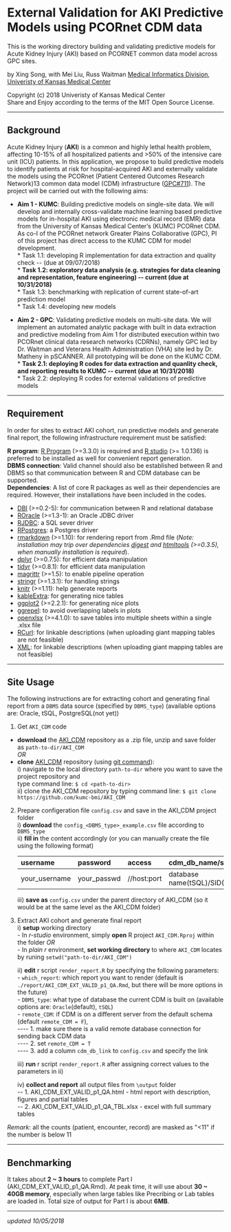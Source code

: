 External Validation for AKI Predictive Models using PCORnet CDM data
=====================================================================

This is the working directory building and validating predictive models for Acute Kidney Injury (AKI) based on PCORNET common data model across GPC sites.

by Xing Song, with Mei Liu, Russ Waitman
[Medical Informatics Division, Univeristy of Kansas Medical Center][MI]

[MI]: http://informatics.kumc.edu/

Copyright (c) 2018 Univeristy of Kansas Medical Center  
Share and Enjoy according to the terms of the MIT Open Source License.

***

## Background

Acute Kidney Injury (**AKI**) is a common and highly lethal health problem, affecting 10-15% of all hospitalized patients and >50% of the intensive care unit (ICU) patients. In this application, we propose to build predictive models to identify patients at risk for hospital-acquired AKI and externally validate the models using the PCORnet (Patient Centered Outcomes Research Network)13 common data model (CDM) infrastructure ([GPC#711]). The project will be carried out with the following aims:

* **Aim 1 - KUMC**: Building predictive models on single-site data. We will develop and internally cross-validate machine learning based predictive models for in-hospital AKI using electronic medical record (EMR) data from the University of Kansas Medical Center’s (KUMC) PCORnet CDM. As co-I of the PCORnet network Greater Plains Collaborative (GPC), PI of this project has direct access to the KUMC CDM for model development.    
      * Task 1.1: developing R implementation for data extraction and quality check  -- (due at 09/07/2018)   
      * **Task 1.2: exploratory data analysis (e.g. strategies for data cleaning and representation, feature engineering) -- current (due at 10/31/2018)**    
      * Task 1.3: benchmarking with replication of current state-of-art prediction model    
      * Task 1.4: developing new models   
 
* **Aim 2 -  GPC**: Validating predictive models on multi-site data. We will implement an automated analytic package with built in data extraction and predictive modeling from Aim 1 for distributed execution within two PCORnet clinical data research networks (CDRNs), namely GPC led by Dr. Waitman and Veterans Health Administration (VHA) site led by Dr. Matheny in pSCANNER. All prototyping will be done on the KUMC CDM.    
      * **Task 2.1: deploying R codes for data extraction and quanlity check, and reporting results to KUMC -- current (due at 10/31/2018)**        
      * Task 2.2: deploying R codes for external validations of predictive models      
      
[GPC#711]: https://informatics.gpcnetwork.org/trac/Project/ticket/711

***

## Requirement
In order for sites to extract AKI cohort, run predictive models and generate final report, the following infrastructure requirement must be satisfied:

**R program**: [R Program] (>=3.3.0) is required and [R studio] (>= 1.0.136) is preferred to be installed as well for convenient report generation.    
**DBMS connection**: Valid channel should also be established between R and DBMS so that communication between R and CDM database can be supported.    
**Dependencies**: A list of core R packages as well as their dependencies are required. However, their installations have been included in the codes. 
* [DBI] (>=0.2-5): for communication between R and relational database    
* [ROracle] (>=1.3-1): an Oracle JDBC driver    
* [RJDBC]: a SQL sever driver    
* [RPostgres]: a Postgres driver    
* [rmarkdown] (>=1.10): for rendering report from .Rmd file (*Note: installation may trip over dependencies [digest] and [htmltools] (>=0.3.5), when manually installation is required*).     
* [dplyr] (>=0.7.5): for efficient data manipulation    
* [tidyr] (>=0.8.1): for efficient data manipulation    
* [magrittr] (>=1.5): to enable pipeline operation    
* [stringr] (>=1.3.1): for handling strings     
* [knitr] (>=1.11): help generate reports
* [kableExtra]: for generating nice tables
* [ggplot2] (>=2.2.1): for generating nice plots    
* [ggrepel]: to avoid overlapping labels in plots   
* [openxlsx] (>=4.1.0): to save tables into multiple sheets within a single .xlsx file      
* [RCurl]: for linkable descriptions (when uploading giant mapping tables are not feasible)
* [XML]: for linkable descriptions (when uploading giant mapping tables are not feasible)



[R Program]: https://www.r-project.org/
[R studio]: https://www.rstudio.com/
[DBI]: https://cran.r-project.org/web/packages/DBI/DBI.pdf
[ROracle]: https://cran.r-project.org/web/packages/ROracle/ROracle.pdf
[RJDBC]: https://cran.r-project.org/web/packages/RJDBC/RJDBC.pdf
[RPostgres]: https://cran.r-project.org/web/packages/RPostgres/RPostgres.pdf
[rmarkdown]: https://cran.r-project.org/web/packages/rmarkdown/rmarkdown.pdf
[dplyr]: https://cran.r-project.org/web/packages/dplyr/dplyr.pdf
[tidyr]: https://cran.r-project.org/web/packages/tidyr/tidyr.pdf
[magrittr]: https://cran.r-project.org/web/packages/magrittr/magrittr.pdf
[stringr]: https://cran.r-project.org/web/packages/stringr/stringr.pdf
[knitr]: https://cran.r-project.org/web/packages/knitr/knitr.pdf
[kableExtra]: http://haozhu233.github.io/kableExtra/awesome_table_in_html.html
[ggplot2]: https://cran.r-project.org/web/packages/ggplot2/ggplot2.pdf
[ggrepel]: https://github.com/slowkow/ggrepel
[openxlsx]: https://cran.r-project.org/web/packages/openxlsx/openxlsx.pdf
[digest]: https://cran.r-project.org/web/packages/digest/digest.pdf
[htmltools]:  https://cran.r-project.org/web/packages/htmltools/htmltools.pdf
[RCurl]: https://cran.r-project.org/web/packages/RCurl/RCurl.pdf
[XML]: https://cran.r-project.org/web/packages/XML/XML.pdf


***


## Site Usage
The following instructions are for extracting cohort and generating final report from a `DBMS` data source (specified by `DBMS_type`) (available options are: Oracle, tSQL, PostgreSQL(not yet))  

1. Get `AKI_CDM` code
  - **download** the [AKI_CDM] repository as a .zip file, unzip and save folder as `path-to-dir/AKI_CDM`    
  *OR*  
  - **clone** [AKI_CDM] repository (using [git command]):   
      i) navigate to the local directory `path-to-dir` where you want to save the project repository and     
      type command line: `$ cd <path-to-dir>`   
      ii) clone the AKI_CDM repository by typing command line: `$ git clone https://github.com/kumc-bmi/AKI_CDM`  


2. Prepare configeration file `config.csv` and save in the AKI_CDM project folder    
      i) **download** the `config_<DBMS_type>_example.csv` file according to `DBMS_type`      
      ii) **fill in** the content accordingly (or you can manually create the file using the following format)      
    
    |username     |password    |access         |cdm_db_name/sid                 |cdm_db_schema      |temp_db_schema |   
    |:------------|:-----------|:--------------|:-------------------------------|:------------------|:--------------|    
    |your_username|your_passwd |//host:port    |database name(tSQL)/SID(Oracle) |current CDM schema |default schema |   
    
      iii) **save as** `config.csv` under the parent directory of AKI_CDM (so it would be at the same level as the AKI_CDM folder)      
      

[AKI_CDM]: https://github.com/kumc-bmi/AKI_CDM
[git command]: https://git-scm.com/book/en/v2/Git-Basics-Getting-a-Git-Repository



3. Extract AKI cohort and generate final report   
      i) **setup** working directory    
        - In *r-studio* environment, simply **open** R project `AKI_CDM.Rproj` within the folder
        *OR*    
        - In *plain r* environment, **set working directory** to where `AKI_CDM` locates by runing `setwd("path-to-dir/AKI_CDM")`
            
      ii) **edit** r script `render_report.R` by specifying the following parameters:   
        - `which_report`: which report you want to render (default is `./report/AKI_CDM_EXT_VALID_p1_QA.Rmd`, but there will be more options in the future)   
        - `DBMS_type`: what type of database the current CDM is built on (available options are: `Oracle`(default), `tSQL`)        
        - `remote_CDM`: if CDM is on a different server from the default schema (default `remote_CDM = F`),          
                  ---- 1. make sure there is a valid remote database connection for sending back CDM data           
                  ---- 2. set `remote_CDM = T`                   
                  ---- 3. add a column `cdm_db_link` to `config.csv` and specify the link       
      
      iii) **run** r script `render_report.R` after assigning correct values to the parameters in ii)        
      
      iv) **collect and report** all output files from `\output` folder   
        -- 1. AKI_CDM_EXT_VALID_p1_QA.html - html report with description, figures and partial tables    
        -- 2. AKI_CDM_EXT_VALID_p1_QA_TBL.xlsx - excel with full summary tables    

*Remark*: all the counts (patient, encounter, record) are masked as "<11" if the number is below 11


***

## Benchmarking
It takes about **2 ~ 3 hours** to complete Part I (AKI_CDM_EXT_VALID_p1_QA.Rmd). At peak time, it will use about **30 ~ 40GB memory**, especially when large tables like Precribing or Lab tables are loaded in. Total size of output for Part I is about **6MB**.


***
*updated 10/05/2018*

